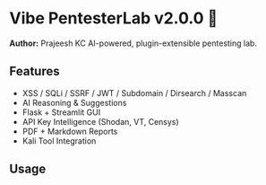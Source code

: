 # Vibe PentesterLab v2.0.0 🚀

**Author:** Prajeesh KC
AI-powered, plugin-extensible pentesting lab.

## Features
- XSS / SQLi / SSRF / JWT / Subdomain / Dirsearch / Masscan
- AI Reasoning & Suggestions
- Flask + Streamlit GUI
- API Key Intelligence (Shodan, VT, Censys)
- PDF + Markdown Reports
- Kali Tool Integration

## Usage
```
